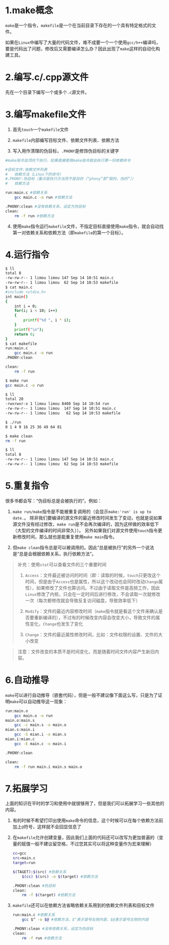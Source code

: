 # 1.make概念

`make`是一个指令，`makefile`是一个在当前目录下存在的一个具有特定格式的文件。

如果在`Linux`中编写了大量的代码文件，难不成要一个一个使用`gcc/h++`编译吗，要是代码出了问题，修改后又需要编译怎么办？因此出现了`make`这样的自动化构建工具。 

# 2.编写.c/.cpp源文件

先在一个目录下编写一个或多个`.c`源文件。

# 3.编写makefile文件

1. 首先`touch`一个`makefile`文件

2. `makefile`内部编写目标文件、依赖文件列表、依赖方法

3. 写入用作清理的伪目标，`.PHONY`是修饰伪目标的关键字

```bash
#make指令自顶向下执行，如果直接使用make指令就会执行第一份依赖命令

#目标文件:依赖文件列表
#   依赖方法（Linux下的命令）
#.PHONY:伪目标（重点是执行方法而不是目的（“phony”即“假的，伪的”））
#   依赖方法

run:main.c #依赖关系
    gcc main.c -o run #依赖方法

.PHONY:clean #没有依赖关系，设定为伪目标
clean:
    rm -f run #依赖方法
```

4. 使用`make`指令运行`makefile`文件，不指定目标直接使用`make`指令，就会自动找第一对依赖关系和依赖方法（即`makefile`的第一个目标）。

# 4.运行指令

```bash
$ ll
total 8
-rw-rw-r-- 1 limou limou 147 Sep 14 10:51 main.c
-rw-rw-r-- 1 limou limou  62 Sep 14 10:53 makefile
$ cat main.c
#include <stdio.h>
int main()
{
    int i = 0;
    for(i; i < 10; i++)
    {
        printf("%d ", i * i);
    }
    printf("\n");
    return 0;
}
$ cat makefile
run:main.c
    gcc main.c -o run
.PHONY:clean

clean:
    rm -f run

$ make run
gcc main.c -o run

$ ll
total 20
-rwxrwxr-x 1 limou limou 8408 Sep 14 10:54 run
-rw-rw-r-- 1 limou limou  147 Sep 14 10:51 main.c
-rw-rw-r-- 1 limou limou   62 Sep 14 10:53 makefile

$ ./run
0 1 4 9 16 25 36 49 64 81 

$ make clean
rm -f run

$ ll
total 8
-rw-rw-r-- 1 limou limou 147 Sep 14 10:51 main.c
-rw-rw-r-- 1 limou limou  62 Sep 14 10:53 makefile
```

# 5.重复指令

很多书都会写：“伪目标总是会被执行的”。例如：

1. `make run/make`指令是不能被重复调用的（会显示`make:'run' is up to date.`。
   除非我们要编译的源文件的最近修改时间发生了变动，也就是说如果源文件没有经过修改，`make run`是不会再次编译的，因为这样做的效率低下（大型的文件编译的时间非常久））。
   另外如果我们对源文件使用`touch`指令更新修改时间，那么就也是能重复使用`make main`指令。

2. 但`make clean`指令总是可以被调用的。因此“总是被执行”的另外一个说法是“总是会根据依赖关系，执行依赖方法”。

> 补充：使用`stat`可以查看文件的三个重要时间
> 
> 1. `Access`：文件最近被访问的时间（即：读取的时候，`touch`只更改这个时间，但是由于`Access`也是属性，所以这个改动也会同时改动`Change`属性），如果修改了文件也算访问。不过由于读取文件是高频工作，因此`Linux`修改了内核，只会在一定时间后进行修改，不会读取一次就修改一次（每次都修改就会导致反复访问磁盘，导致效率低下）
> 
> 2. `Modify`：文件的最近内容修改时间（`make`指令就是看这个文件来确认是否要重新编译的），不过有的时候改变内容会改变大小，导致文件的属性变化，`Change`也发生了变化
> 
> 3. `Change`：文件的最近属性修改时间，比如：文件权限的设置、文件的大小改变

> 注意：文件改变的本质不是时间变化，而是随着时间文件内容产生新旧内容。

# 6.自动推导

`make`可以进行自动推导（嵌套代码），但是一般不建议像下面这么写，只是为了证明`make`可以自动推导这一现象：

```bash
run:main.o
    gcc main.o -o run
main.o:main.s
    gcc -c main.s -o main.o
mian.s:main.i
    gcc -S mian.i -o mian.s
mian.i:mian.c
    gcc -E main.c -o main.i

.PHONY:clean

clean:
    rm -f run main.i main.s main.o
```

# 7.拓展学习

上面的知识在平时的学习和使用中就很够用了，但是我们可以拓展学习一些其他的内容。

1. 有的时候不希望打印出使用`make`命令的信息，这个时候可以在每个依赖方法前加上`@`符号，这样就不会回显信息了

2. 在`makefile`允许创建变量，因此我们上面的代码还可以改写为更加普遍的（变量的赋值一般不建议留空格，不过您其实可以将这种变量作为宏来理解）
   
   ```bash
   cc=gcc
   src=main.c
   target=run
   
   $(TAGET):$(src) #依赖关系
       $(cc) $(src) -o $(target) #依赖方法
   
   .PHONY:clean #伪目标
   clean:
       rm -f $(target) #依赖方法
   ```

3. `makefile`还可以在依赖方法省略依赖关系用到的依赖文件列表和目标文件
   
   ```bash
   run:main.c #依赖关系
       gcc $^ -o $@ #依赖方法，$^表示冒号右侧内容，$@表示冒号左侧的内容
   
   .PHONY:clean #没有依赖关系，设定为伪目标
   clean:
       rm -f run #依赖方法
   ```
